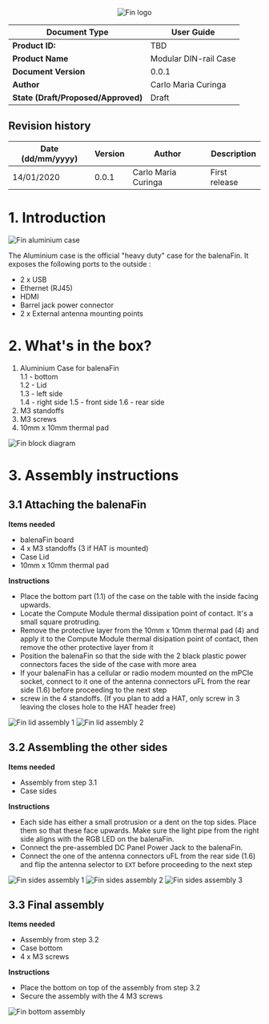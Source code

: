 <center>

![Fin logo](../../../assets/balenaFin_logo.png)

| **Document Type** | User Guide |
| --- | --- |
| **Product ID:** | TBD |
| **Product Name** | Modular DIN-rail Case |
| **Document Version** | 0.0.1 |
| **Author** | Carlo Maria Curinga |
| **State (Draft/Proposed/Approved)** | Draft |

</center>

## Revision history

<center>

| **Date (dd/mm/yyyy)** | **Version** | **Author** | **Description** |
| --- | --- | --- | --- |
| 14/01/2020 | 0.0.1 | Carlo Maria Curinga | First release |

</center>

<div class="page-break"></div>

# 1. Introduction

![Fin aluminium case](./pictures/assembled.jpg)

The Aluminium case is the official "heavy duty" case for the balenaFin. It exposes the following ports to the outside :

- 2 x USB
- Ethernet (RJ45)
- HDMI
- Barrel jack power connector
- 2 x External antenna mounting points

# 2. What's in the box?

1. Aluminium Case for balenaFin  
    1.1 - bottom  
    1.2 - Lid  
    1.3 - left side  
    1.4 - right side
    1.5 - front side
    1.6 - rear side
2. M3 standoffs
3. M3 screws
4. 10mm x 10mm thermal pad

![Fin block diagram](./pictures/components.jpg)

<div class="page-break"></div>

# 3. Assembly instructions

## 3.1 Attaching the balenaFin

**Items needed**
- balenaFin board
- 4 x M3 standoffs (3 if HAT is mounted)
- Case Lid
- 10mm x 10mm thermal pad

**Instructions**
- Place the bottom part (1.1) of the case on the table with the inside facing upwards.
- Locate the Compute Module thermal dissipation point of contact. It's a small square protruding.
- Remove the protective layer from the 10mm x 10mm thermal pad (4) and apply it to the Compute Module thermal disipation point of contact, then remove the other protective layer from it
- Position the balenaFin so that the side with the 2 black plastic power connectors faces the side of the case with more area
- If your balenaFin has a cellular or radio modem mounted on the mPCIe socket, connect to it one of the antenna connectors uFL from the rear side (1.6) before proceeding to the next step
- screw in the 4 standoffs. (If you plan to add a HAT, only screw in 3 leaving the closes hole to the HAT header free)

![Fin lid assembly 1](./pictures/3_1.jpg)
![Fin lid assembly 2](./pictures/3_2.jpg)
## 3.2 Assembling the other sides

**Items needed**
- Assembly from step 3.1
- Case sides

**Instructions**
- Each side has either a small protrusion or a dent on the top sides. Place them so that these face upwards. Make sure the light pipe from the right side aligns with the RGB LED on the balenaFin.
- Connect the pre-assembled DC Panel Power Jack to the balenaFin.
- Connect the one of the antenna connectors uFL from the rear side (1.6) and flip the antenna selector to `EXT` before proceeding to the next step

![Fin sides assembly 1](./pictures/3_3.jpg)
![Fin sides assembly 2](./pictures/3_4.jpg)
![Fin sides assembly 3](./pictures/3_5.jpg)
<div class="page-break"></div>

## 3.3  Final assembly

**Items needed**
- Assembly from step 3.2
- Case bottom
- 4 x M3 screws

**Instructions**
- Place the bottom on top of the assembly from step 3.2
- Secure the assembly with the 4 M3 screws

![Fin bottom assembly](./pictures/3_6.jpg)


<div class="page-break"></div>
